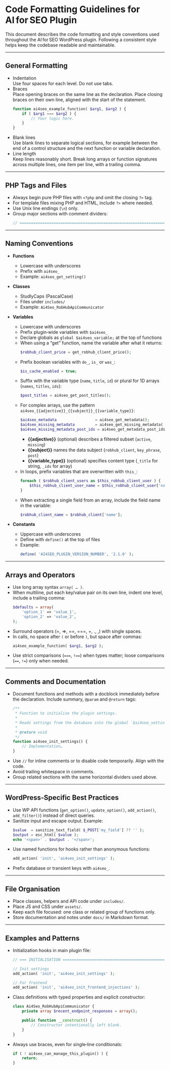 # Code Formatting Guidelines for AI for SEO Plugin

This document describes the code formatting and style conventions used throughout the AI for SEO WordPress plugin. Following a consistent style helps keep the codebase readable and maintainable.

---

## General Formatting

- Indentation  
  Use four spaces for each level. Do not use tabs.
- Braces  
  Place opening braces on the same line as the declaration. Place closing braces on their own line, aligned with the start of the statement.
    ```php
    function ai4seo_example_function( $arg1, $arg2 ) {
        if ( $arg1 === $arg2 ) {
            // Your logic here.
        }
    }
    ```
- Blank lines  
  Use blank lines to separate logical sections, for example between the end of a control structure and the next function or variable declaration.
- Line length  
  Keep lines reasonably short. Break long arrays or function signatures across multiple lines, one item per line, with a trailing comma.

---

## PHP Tags and Files

- Always begin pure PHP files with `<?php` and omit the closing `?>` tag.
- For template files mixing PHP and HTML, include `?>` where needed.
- Use Unix line endings (`\n`) only.
- Group major sections with comment dividers:
    ```php
    // =========================================================================================== \\
    ```

---

## Naming Conventions

- **Functions**
    - Lowercase with underscores
    - Prefix with `ai4seo_`
    - Example: `ai4seo_get_setting()`

- **Classes**
    - StudlyCaps (PascalCase)
    - Files under `includes/`
    - Example: `Ai4Seo_RobHubApiCommunicator`

- **Variables**
    - Lowercase with underscores
    - Prefix plugin‑wide variables with `$ai4seo_`
    - Declare globals as `global $ai4seo_variable;` at the top of functions
    - When using a “get” function, name the variable after what it returns:
      ```php
      $robhub_client_price = get_robhub_client_price();
      ```  
    - Prefix boolean variables with `do_`, `is_` or `was_`:
      ```php
      $is_cache_enabled = true;
      ```  
    - Suffix with the variable type (`name`, `title`, `id`) or plural for 1D arrays (`names`, `titles`, `ids`):
      ```php
      $post_titles = ai4seo_get_post_titles();
      ```  
    - For complex arrays, use the pattern `ai4seo_{{adjective}}_{{subject}}_{{variable_type}}`:
      ```php
      $ai4seo_metadata                 = ai4seo_get_metadata();              // all metadata (2D array)
      $ai4seo_missing_metadata         = ai4seo_get_missing_metadata( $ai4seo_metadata );  
      $ai4seo_missing_metadata_post_ids = ai4seo_get_metadata_post_ids( $ai4seo_missing_metadata ); // post IDs (1D array)
      ```  
        - **{{adjective}}** (optional) describes a filtered subset (`active`, `missing`)
        - **{{subject}}** names the data subject (`robhub_client`, `key_phrase`, `post`)
        - **{{variable_type}}** (optional) specifies content type (`_title` for string, `_ids` for array)
    - In loops, prefix variables that are overwritten with `this_`:
      ```php
      foreach ( $robhub_client_users as $this_robhub_client_user ) {
          $this_robhub_client_user_name = $this_robhub_client_user['name'];
      }
      ```  
    - When extracting a single field from an array, include the field name in the variable:
      ```php
      $robhub_client_name = $robhub_client['name'];
      ```  

- **Constants**
    - Uppercase with underscores
    - Define with `define()` at the top of files
    - Example:
      ```php
      define( 'AI4SEO_PLUGIN_VERSION_NUMBER', '2.1.0' );
      ```  

---

## Arrays and Operators

- Use long array syntax `array( … )`.
- When multiline, put each key/value pair on its own line, indent one level, include a trailing comma:
    ```php
    $defaults = array(
        'option_1' => 'value_1',
        'option_2' => 'value_2',
    );
    ```
- Surround operators (=, =>, ==, ===, +, ., ,) with single spaces.
- In calls, no space after `(` or before `)`, but space after commas:
    ```php
    ai4seo_example_function( $arg1, $arg2 );
    ```
- Use strict comparisons (`===`, `!==`) when types matter; loose comparisons (`==`, `!=`) only when needed.

---

## Comments and Documentation

- Document functions and methods with a docblock immediately before the declaration. Include summary, `@param` and `@return` tags:
    ```php
    /**
     * Function to initialise the plugin settings.
     *
     * Reads settings from the database into the global `$ai4seo_settings` array.
     *
     * @return void
     */
    function ai4seo_init_settings() {
        // Implementation…
    }
    ```
- Use `//` for inline comments or to disable code temporarily. Align with the code.
- Avoid trailing whitespace in comments.
- Group related sections with the same horizontal dividers used above.

---

## WordPress‑Specific Best Practices

- Use WP API functions (`get_option()`, `update_option()`, `add_action()`, `add_filter()`) instead of direct queries.
- Sanitize input and escape output. Example:
    ```php
    $value  = sanitize_text_field( $_POST['my_field'] ?? '' );
    $output = esc_html( $value );
    echo '<span>' . $output . '</span>';
    ```
- Use named functions for hooks rather than anonymous functions:
    ```php
    add_action( 'init', 'ai4seo_init_settings' );
    ```
- Prefix database or transient keys with `ai4seo_`.

---

## File Organisation

- Place classes, helpers and API code under `includes/`.
- Place JS and CSS under `assets/`.
- Keep each file focused: one class or related group of functions only.
- Store documentation and notes under `docs/` in Markdown format.

---

## Examples and Patterns

- Initialization hooks in main plugin file:
    ```php
    // === INITIALISATION =============================================================== \\

    // Init settings
    add_action( 'init', 'ai4seo_init_settings' );

    // For frontend
    add_action( 'init', 'ai4seo_init_frontend_injections' );
    ```
- Class definitions with typed properties and explicit constructor:
    ```php
    class Ai4Seo_RobHubApiCommunicator {
        private array $recent_endpoint_responses = array();

        public function __construct() {
            // Constructor intentionally left blank.
        }
    }
    ```
- Always use braces, even for single‑line conditionals:
    ```php
    if ( ! ai4seo_can_manage_this_plugin() ) {
        return;
    }
    ```
